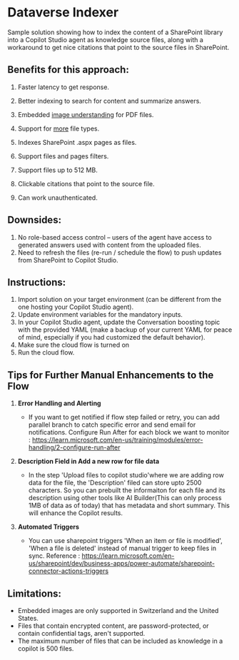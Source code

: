 # Dataverse Indexer

Sample solution showing how to index the content of a SharePoint library into a Copilot Studio agent as knowledge source files, along with a workaround to get nice citations that point to the source files in SharePoint.

## Benefits for this approach:
1.	Faster latency to get response.
1.	Better indexing to search for content and summarize answers.
1.	Embedded [image understanding](https://learn.microsoft.com/en-us/microsoft-copilot-studio/knowledge-add-file-upload#annotated-image-support-preview) for PDF files.
1.	Support for [more](https://learn.microsoft.com/microsoft-copilot-studio/knowledge-add-file-upload#supported-document-types) file types.
1. Indexes SharePoint .aspx pages as files.
1. Support files and pages filters.
1.	Support files up to 512 MB.

7.	Clickable citations that point to the source file.
8.	Can work unauthenticated.

## Downsides:
1.	No role-based access control – users of the agent have access to generated answers used with content from the uploaded files.
1.	Need to refresh the files (re-run / schedule the flow) to push updates from SharePoint to Copilot Studio.

## Instructions:
1.	Import solution on your target environment (can be different from the one hosting your Copilot Studio agent).
1.	Update environment variables for the mandatory inputs.
1.	In your Copilot Studio agent, update the Conversation boosting topic with the provided YAML (make a backup of your current YAML for peace of mind, especially if you had customized the default behavior).
1.	Make sure the cloud flow is turned on
1.	Run the cloud flow.

 ## Tips for Further Manual Enhancements to the Flow
 1) **Error Handling and Alerting**
    - If you want to get notified if flow step failed or retry, you can add parallel branch to catch specific error and send email for notifications. Configure Run After for each block we want to monitor : https://learn.microsoft.com/en-us/training/modules/error-handling/2-configure-run-after


2) **Description Field in Add a new row for file data** 
     - In the step 'Upload files to copilot studio'where we are adding row data for the file, the 'Description' filed can store upto 2500 characters. So you can prebuilt the informaiton for each file and its description using other tools like AI Builder(This can only process 1MB of data as of today) that has metadata and short summary. This will enhance the Copilot results.

3) **Automated Triggers**
    - You can use sharepoint triggers 'When an item or file is modified', 'When a file is deleted' instead of manual trigger to keep files in sync. Reference : https://learn.microsoft.com/en-us/sharepoint/dev/business-apps/power-automate/sharepoint-connector-actions-triggers

## Limitations:
 - Embedded images are only supported in Switzerland and the United States.
 - Files that contain encrypted content, are password-protected, or contain confidential tags, aren't supported.
 - The maximum number of files that can be included as knowledge in a copilot is 500 files.
